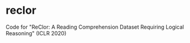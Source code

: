 # reclor
Code for "ReClor: A Reading Comprehension Dataset Requiring Logical Reasoning" (ICLR 2020)
